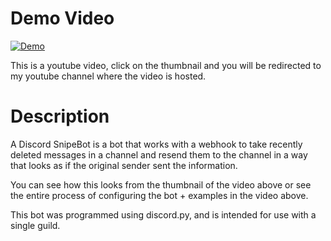 # Demo Video

[![Demo](https://i9.ytimg.com/vi/IYeL-ieLazk/mqdefault.jpg?sqp=CMDCx_oF&rs=AOn4CLC0txgRzzHySNR2YxMh4HoZ0LnM6Q)](https://youtu.be/IYeL-ieLazk "Demo")

This is a youtube video, click on the thumbnail and you will be redirected to my youtube channel where the video is hosted.

# Description

A Discord SnipeBot is a bot that works with a webhook to take recently deleted messages in a channel and resend them to the channel in a way that looks as if the original sender sent the information.

You can see how this looks from the thumbnail of the video above or see the entire process of configuring the bot + examples in the video above.

This bot was programmed using discord.py, and is intended for use with a single guild.